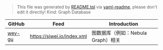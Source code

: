 > This file was generated by [README.tpl](README.tpl) via [yaml-readme](https://github.com/LinuxSuRen/yaml-readme), please don't edit it directly!
Kind: Graph Database

| GitHub | Feed | Introduction |
|---|---|---|
| [wey-gu](https://github.com/wey-gu) | https://siwei.io/index.xml | 图数据库（例如：Nebula Graph）相关 |
